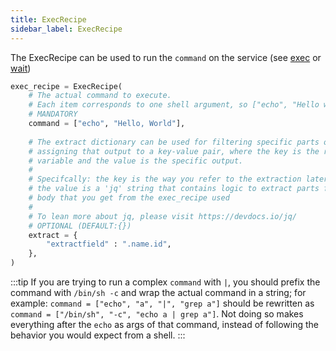 ```yaml
---
title: ExecRecipe
sidebar_label: ExecRecipe
---
```


The ExecRecipe can be used to run the `command` on the service (see [exec][exec-reference]
or [wait][wait-reference])

```python
exec_recipe = ExecRecipe(
    # The actual command to execute. 
    # Each item corresponds to one shell argument, so ["echo", "Hello world"] behaves as if you ran "echo 'Hello World'" in the shell.
    # MANDATORY
    command = ["echo", "Hello, World"],
        
    # The extract dictionary can be used for filtering specific parts of a response
    # assigning that output to a key-value pair, where the key is the reference 
    # variable and the value is the specific output. 
    # 
    # Specifcally: the key is the way you refer to the extraction later on and
    # the value is a 'jq' string that contains logic to extract parts from response 
    # body that you get from the exec_recipe used
    # 
    # To lean more about jq, please visit https://devdocs.io/jq/
    # OPTIONAL (DEFAULT:{})
    extract = {
        "extractfield" : ".name.id",
    },
)
```

:::tip
If you are trying to run a complex `command` with `|`, you should prefix the command with `/bin/sh -c` and wrap the actual command in a string; for example: `command = ["echo", "a", "|", "grep a"]` should
be rewritten as `command = ["/bin/sh", "-c", "echo a | grep a"]`. Not doing so makes everything after the `echo` as args of that command, instead of following the behavior you would expect from a shell.
:::

<!--------------- ONLY LINKS BELOW THIS POINT ---------------------->
[exec-reference]: ./plan.md#exec
[wait-reference]: ./plan.md#wait

